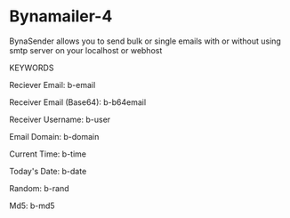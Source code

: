 # Bynamailer-4

BynaSender allows you to send bulk or single emails with or without using smtp server on your localhost or webhost

KEYWORDS

Reciever Email: b-email

Receiver Email (Base64): b-b64email

Receiver Username: b-user

Email Domain: b-domain

Current Time: b-time

Today's Date: b-date

Random: b-rand

Md5: b-md5